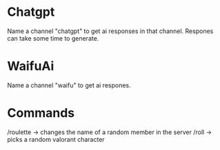 # Chatgpt
Name a channel "chatgpt" to get ai responses in that channel. Respones can take some time to generate.

# WaifuAi
Name a channel "waifu" to get ai respones.

# Commands
/roulette -> changes the name of a random member in the server
/roll -> picks a random valorant character
